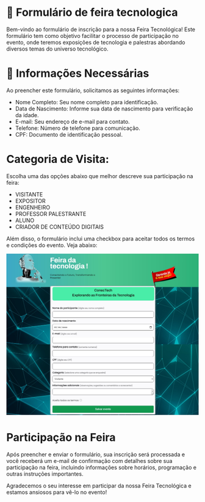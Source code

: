 # :page_with_curl: Formulário de feira tecnologica

  
Bem-vindo ao formulário de inscrição para a nossa Feira Tecnológica! Este formulário tem como objetivo facilitar o processo de participação no evento, onde teremos exposições de tecnologia e palestras abordando diversos temas do universo tecnológico.

# :bell: Informações Necessárias

Ao preencher este formulário, solicitamos as seguintes informações:

- Nome Completo: Seu nome completo para identificação.
- Data de Nascimento: Informe sua data de nascimento para verificação da idade.
- E-mail: Seu endereço de e-mail para contato.
- Telefone: Número de telefone para comunicação.
- CPF: Documento de identificação pessoal.

# Categoria de Visita:

Escolha uma das opções abaixo que melhor descreve sua participação na feira:

- VISITANTE
- EXPOSITOR
- ENGENHEIRO
- PROFESSOR PALESTRANTE
- ALUNO
- CRIADOR DE CONTEÚDO DIGITAIS
  
Além disso, o formulário inclui uma checkbox para aceitar todos os termos e condições do evento. Veja abaixo:


![Site GitHub Favoritos](
/img/img-feira-apr.jpg)


# Participação na Feira

Após preencher e enviar o formulário, sua inscrição será processada e você receberá um e-mail de confirmação com detalhes sobre sua participação na feira, incluindo informações sobre horários, programação e outras instruções importantes.

Agradecemos o seu interesse em participar da nossa Feira Tecnológica e estamos ansiosos para vê-lo no evento!

